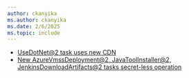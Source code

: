 ```yaml
---
author: ckanyika
ms.author: ckanyika
ms.date: 2/6/2025
ms.topic: include
---
```


- [UseDotNet@2 task uses new CDN](#usedotnet@2-task-uses-new-cdn)
- [New AzureVmssDeployment@2, JavaToolInstaller@2, JenkinsDownloadArtifacts@2 tasks secret-less operation](#new-azurevmssdeployment@2-javatoolinstaller@2-jenkinsdownloadartifacts@2-tasks-secret-less-operation)